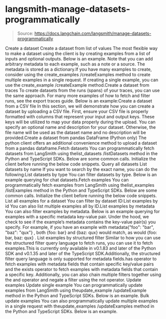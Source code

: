 # langsmith-manage-datasets-programmatically

> Source: https://docs.langchain.com/langsmith/manage-datasets-programmatically

Create a dataset
Create a dataset from list of values
The most flexible way to make a dataset using the client is by creating examples from a list of inputs and optional outputs. Below is an example. Note that you can add arbitrary metadata to each example, such as a note or a source. The metadata is stored as a dictionary.If you have many examples to create, consider using the
create_examples
/createExamples
method to create multiple examples in a single request. If creating a single example, you can use the create_example
/createExample
method.Create a dataset from traces
To create datasets from the runs (spans) of your traces, you can use the same approach. For many more examples of how to fetch and filter runs, see the export traces guide. Below is an example:Create a dataset from a CSV file
In this section, we will demonstrate how you can create a dataset by uploading a CSV file. First, ensure your CSV file is properly formatted with columns that represent your input and output keys. These keys will be utilized to map your data properly during the upload. You can specify an optional name and description for your dataset. Otherwise, the file name will be used as the dataset name and no description will be provided.Create a dataset from pandas DataFrame (Python only)
The python client offers an additional convenience method to upload a dataset from a pandas dataframe.Fetch datasets
You can programmatically fetch datasets from LangSmith using thelist_datasets
/listDatasets
method in the Python and TypeScript SDKs. Below are some common calls.
Initialize the client before running the below code snippets.
Query all datasets
List datasets by name
If you want to search by the exact name, you can do the following:List datasets by type
You can filter datasets by type. Below is an example querying for chat datasets.Fetch examples
You can programmatically fetch examples from LangSmith using thelist_examples
/listExamples
method in the Python and TypeScript SDKs. Below are some common calls.
Initialize the client before running the below code snippets.
List all examples for a dataset
You can filter by dataset ID:List examples by id
You can also list multiple examples all by ID.List examples by metadata
You can also filter examples by metadata. Below is an example querying for examples with a specific metadata key-value pair. Under the hood, we check to see if the example’s metadata contains the key-value pair(s) you specify. For example, if you have an example with metadata{"foo": "bar", "baz": "qux"}
, both {foo: bar}
and {baz: qux}
would match, as would {foo: bar, baz: qux}
.
List examples by structured filter
Similar to how you can use the structured filter query language to fetch runs, you can use it to fetch examples.This is currently only available in v0.1.83 and later of the Python SDK and v0.1.35 and later of the TypeScript SDK.Additionally, the structured filter query language is only supported for
metadata
fields.has
operator to fetch examples with metadata fields that contain specific key/value pairs and the exists
operator to fetch examples with metadata fields that contain a specific key. Additionally, you can also chain multiple filters together using the and
operator and negate a filter using the not
operator.
Update examples
Update single example
You can programmatically update examples from LangSmith using theupdate_example
/updateExample
method in the Python and TypeScript SDKs. Below is an example.
Bulk update examples
You can also programmatically update multiple examples in a single request with theupdate_examples
/updateExamples
method in the Python and TypeScript SDKs. Below is an example.